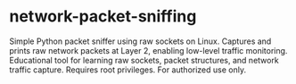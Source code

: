 # network-packet-sniffing
Simple Python packet sniffer using raw sockets on Linux. Captures and prints raw network packets at Layer 2, enabling low-level traffic monitoring. Educational tool for learning raw sockets, packet structures, and network traffic capture. Requires root privileges. For authorized use only.
